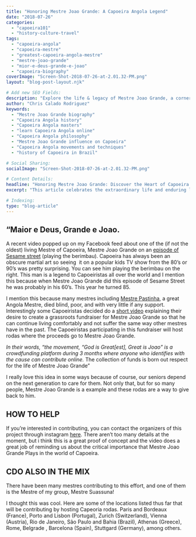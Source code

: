 ```yaml
---
title: "Honoring Mestre Joao Grande: A Capoeira Angola Legend"
date: "2018-07-26"
categories:
  - "capoeira101"
  - "history-culture-travel"
tags:
  - "capoeira-angola"
  - "capoeira-mestre"
  - "greatest-capoeira-angola-mestre"
  - "mestre-joao-grande"
  - "mior-e-deus-grande-e-joao"
  - "capoeira-biography"
coverImage: "Screen-Shot-2018-07-26-at-2.01.32-PM.png"
layout: "blog-post-layout.njk"

# Add new SEO Fields:
description: "Explore the life & legacy of Mestre Joao Grande, a cornerstone of Capoeira Angola. Discover his influence & contributions to this Afro-Brazilian art form."
author: "Chris Calado Rodriguez"
keywords:
  - "Mestre Joao Grande biography"
  - "Capoeira Angola history"
  - "Capoeira Angola masters"
  - "learn Capoeira Angola online"
  - "Capoeira Angola philosophy"
  - "Mestre Joao Grande influence on Capoeira"
  - "Capoeira Angola movements and techniques"
  - "history of Capoeira in Brazil"

# Social Sharing:
socialImage: "Screen-Shot-2018-07-26-at-2.01.32-PM.png"

# Content Details:
headline: "Honoring Mestre Joao Grande: Discover the Heart of Capoeira Angola"
excerpt: "This article celebrates the extraordinary life and enduring legacy of Mestre Joao Grande, a pivotal figure in preserving and promoting the authentic traditions of Capoeira Angola."

# Indexing:
type: "blog-article"
---
```


## “Maior e Deus, Grande e Joao.

A recent video popped up on my Facebook feed about one of the (if not the oldest) living Mestre of Capoeira, Mestre Joao Grande on an [episode of Sesame street](https://www.youtube.com/watch?v=RxG0uh3SPw0&t=23s) (playing the berimbau). Capoeira has always been an obscure martial art so seeing  it on a popular kids TV show from the 80’s or 90’s was pretty surprising. You can see him playing the berimbau on the right. This man is a legend to Capoeiristas all over the world and I mention this because when Mestre Joao Grande did this episode of Sesame Street he was probably in his 60’s. This year he turned 85.

I mention this because many mestres including [Mestre Pastinha](https://en.wikipedia.org/wiki/Vicente_Ferreira_Pastinha), a great Angola Mestre, died blind, poor, and with very little if any support. Interestingly some Capoeiristas decided do a [short video](https://www.youtube.com/watch?v=XZQgMZo0FBk&feature=youtu.be) explaining their desire to create a grassroots fundraiser for Mestre Joao Grande so that he can continue living comfortably and not suffer the same way other mestres have in the past. The Capoeiristas participating in this fundraiser will host rodas where the proceeds go to Mestre Joao Grande.

_In their words, “the movement, “God is Great\[est\], Great is Joao” is a crowdfunding platform during 3 months where anyone who identifies with the cause can contribute online._ The collection of funds is born out respect for the life of Mestre Joao Grande”

I really love this idea in some ways because of course, our seniors depend on the next generation to care for them. Not only that, but for so many people, Mestre Joao Grande is a example and these rodas are a way to give back to him.

## HOW TO HELP

If you’re interested in contributing, you can contact the organizers of this project through instagram [here](https://www.instagram.com/maioredeusgrandeejoao/). There aren’t too many details at the moment, but i think this is a great proof of concept and the video does a great job of reminding us about the critical importance that Mestre Joao Grande Plays in the world of Capoeira.  

## CDO ALSO IN THE MIX

There have been many mestres contributing to this effort, and one of them is the Mestre of my group, Mestre Suassuna!

I thought this was cool. Here are some of the locations listed thus far that will be contributing by hosting Capeoria rodas. Paris and Bordeaux (France), Porto and Lisbon (Portugal), Zurich (Switzerland), Vienna (Austria), Rio de Janeiro, São Paulo and Bahia (Brazil), Athenas (Greece), Rome, Belgrade , Barcelona (Spain), Stuttgard (Germany), among others.